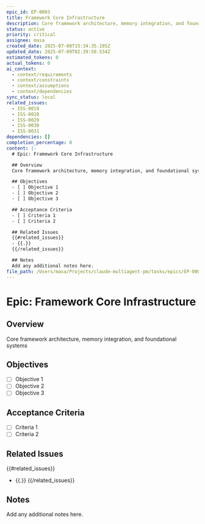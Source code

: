 ```yaml
---
epic_id: EP-0003
title: Framework Core Infrastructure
description: Core framework architecture, memory integration, and foundational systems
status: active
priority: critical
assignee: masa
created_date: 2025-07-08T15:34:35.195Z
updated_date: 2025-07-09T02:39:50.534Z
estimated_tokens: 0
actual_tokens: 0
ai_context:
  - context/requirements
  - context/constraints
  - context/assumptions
  - context/dependencies
sync_status: local
related_issues:
  - ISS-0019
  - ISS-0028
  - ISS-0029
  - ISS-0030
  - ISS-0031
dependencies: []
completion_percentage: 0
content: |-
  # Epic: Framework Core Infrastructure

  ## Overview
  Core framework architecture, memory integration, and foundational systems

  ## Objectives
  - [ ] Objective 1
  - [ ] Objective 2
  - [ ] Objective 3

  ## Acceptance Criteria
  - [ ] Criteria 1
  - [ ] Criteria 2

  ## Related Issues
  {{#related_issues}}
  - {{.}}
  {{/related_issues}}

  ## Notes
  Add any additional notes here.
file_path: /Users/masa/Projects/claude-multiagent-pm/tasks/epics/EP-0003-framework-core-infrastructure.md
---
```


# Epic: Framework Core Infrastructure

## Overview
Core framework architecture, memory integration, and foundational systems

## Objectives
- [ ] Objective 1
- [ ] Objective 2
- [ ] Objective 3

## Acceptance Criteria
- [ ] Criteria 1
- [ ] Criteria 2

## Related Issues
{{#related_issues}}
- {{.}}
{{/related_issues}}

## Notes
Add any additional notes here.
